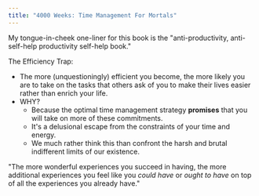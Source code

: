 ```yaml
---
title: "4000 Weeks: Time Management For Mortals"
---
```

My tongue-in-cheek one-liner for this book is the "anti-productivity, anti-self-help productivity self-help book."

The Efficiency Trap:
- The more (unquestioningly) efficient you become, the more likely you are to take on the tasks that others ask of you to make their lives easier rather than enrich your life. 
- WHY?
	- Because the optimal time management strategy **promises** that you will take on more of these commitments.
	- It's a delusional escape from the constraints of your time and energy. 
	- We much rather think this than confront the harsh and brutal indifferent limits of our existence. 

"The more wonderful experiences you succeed in having, the more additional experiences you feel like you *could have* or *ought to have* on top of all the experiences you already have."